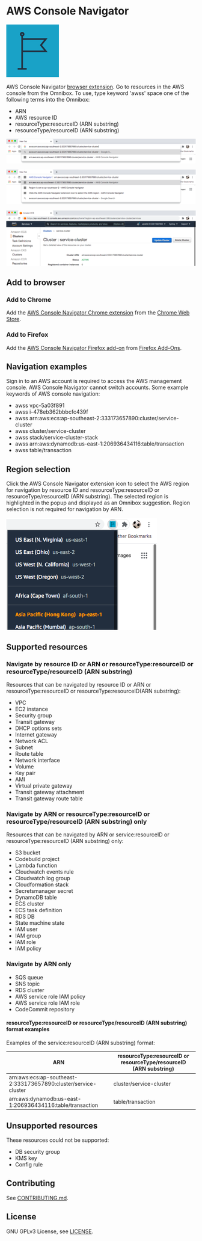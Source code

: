 # AWS Console Navigator

![AWS Console Navigator img](img/Region_dark-bg@4x.png "AWS Console Navigator img")

AWS Console Navigator [browser extension](#add-to-browser). Go to resources in the AWS console from the Omnibox.
To use, type keyword 'awss' space one of the following terms into the Omnibox:

- ARN
- AWS resource ID
- resourceType:resourceID (ARN substring)
- resourceType/resourceID (ARN substring)

![Image of user typing awss keyword and ARN into the Omnibox](img/awssKeywordOmnibox.png "Image of user typing awss keyword and ARN into the Omnibox")

![Image of the AWS Console Navigator extension](img/AWSConsoleNavigatorExtension.png "Image of the AWS Console Navigator extension")

![Image of an AWS resource in the console](img/AWSConsoleNavigated.png "Image of an AWS resource in the console")

## Add to browser

### Add to Chrome

Add the [AWS Console Navigator Chrome extension](https://chrome.google.com/webstore/detail/enlgbafmiepkajfipklgilnljlfbdkbo) from the [Chrome Web Store](https://chrome.google.com/webstore).

### Add to Firefox

Add the [AWS Console Navigator Firefox add-on](https://addons.mozilla.org/en-US/firefox/addon/aws-console-navigator/) from [Firefox Add-Ons](https://addons.mozilla.org/en-US/firefox/).

## Navigation examples

Sign in to an AWS account is required to access the AWS management console. AWS Console Navigator cannot switch accounts. Some example keywords of AWS console navigation:

- awss vpc-5a03f891
- awss i-478eb362bbbcfc439f
- awss arn:aws:ecs:ap-southeast-2:333173657890:cluster/service-cluster
- awss cluster/service-cluster
- awss stack/service-cluster-stack
- awss arn:aws:dynamodb:us-east-1:206936434116:table/transaction
- awss table/transaction

## Region selection

Click the AWS Console Navigator extension icon to select the AWS region for navigation by resource ID and resourceType:resourceID or resourceType/resourceID (ARN substring). The selected region is highlighted in the popup and displayed as an Omnibox suggestion. Region selection is not required for navigation by ARN.

![Image of AWS Console Navigator region selection popup](img/SelectRegionPopup.png "Image of AWS Console Navigator region selection popup")

## Supported resources

### Navigate by resource ID or ARN or resourceType:resourceID or resourceType/resourceID (ARN substring)

Resources that can be navigated by resource ID or ARN or resourceType:resourceID or resourceType:resourceID(ARN substring):

- VPC
- EC2 instance
- Security group
- Transit gateway
- DHCP options sets
- Internet gateway
- Network ACL
- Subnet
- Route table
- Network interface
- Volume
- Key pair
- AMI
- Virtual private gateway
- Transit gateway attachment
- Transit gateway route table

### Navigate by ARN or resourceType:resourceID or resourceType/resourceID (ARN substring) only

Resources that can be navigated by ARN or service:resourceID or resourceType:resourceID (ARN substring) only:

- S3 bucket
- Codebuild project
- Lambda function
- Cloudwatch events rule
- Cloudwatch log group
- Cloudformation stack
- Secretsmanager secret
- DynamoDB table
- ECS cluster
- ECS task definition
- RDS DB
- State machine state
- IAM user
- IAM group
- IAM role
- IAM policy

### Navigate by ARN only

- SQS queue
- SNS topic
- RDS cluster
- AWS service role IAM policy
- AWS service role IAM role
- CodeCommit repository

#### resourceType:resourceID or resourceType/resourceID (ARN substring) format examples

Examples of the service:resourceID (ARN substring) format:

| ARN                                                             | resourceType:resourceID or resourceType/resourceID (ARN substring) |
| --------------------------------------------------------------- | ------------------------------------------------------------------ |
| arn:aws:ecs:ap-southeast-2:333173657890:cluster/service-cluster | cluster/service-cluster                                            |
| arn:aws:dynamodb:us-east-1:206936434116:table/transaction       | table/transaction                                                  |

## Unsupported resources

These resources could not be supported:

- DB security group
- KMS key
- Config rule

## Contributing

See [CONTRIBUTING.md](CONTRIBUTING.md).

## License

GNU GPLv3 License, see [LICENSE](LICENSE).
